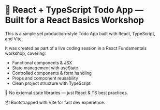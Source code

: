 # 📝 React + TypeScript Todo App — Built for a React Basics Workshop

This is a simple yet production-style Todo App built with React, TypeScript, and Vite.

It was created as part of a live coding session in a React Fundamentals workshop, covering:

- Functional components & JSX
- State management with useState
- Controlled components & form handling
- Props and component reusability
- Clean project structure with TypeScript

🔧 No external state libraries — just React & TS best practices.

📦 Bootstrapped with Vite for fast dev experience.
